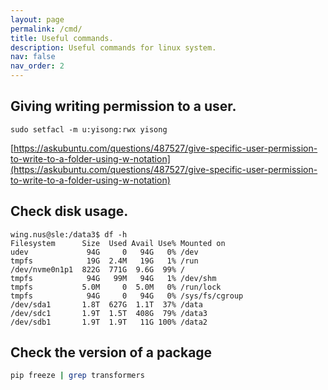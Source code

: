 ```yaml
---
layout: page
permalink: /cmd/
title: Useful commands. 
description: Useful commands for linux system. 
nav: false
nav_order: 2
---
```


## Giving writing permission to a user.

`sudo setfacl -m u:yisong:rwx yisong`

[https://askubuntu.com/questions/487527/give-specific-user-permission-to-write-to-a-folder-using-w-notation](https://askubuntu.com/questions/487527/give-specific-user-permission-to-write-to-a-folder-using-w-notation)


## Check disk usage. 

```
wing.nus@sle:/data3$ df -h
Filesystem      Size  Used Avail Use% Mounted on
udev             94G     0   94G   0% /dev
tmpfs            19G  2.4M   19G   1% /run
/dev/nvme0n1p1  822G  771G  9.6G  99% /
tmpfs            94G   99M   94G   1% /dev/shm
tmpfs           5.0M     0  5.0M   0% /run/lock
tmpfs            94G     0   94G   0% /sys/fs/cgroup
/dev/sda1       1.8T  627G  1.1T  37% /data
/dev/sdc1       1.9T  1.5T  408G  79% /data3
/dev/sdb1       1.9T  1.9T   11G 100% /data2
```



## Check the version of a package

```bash
pip freeze | grep transformers
```



